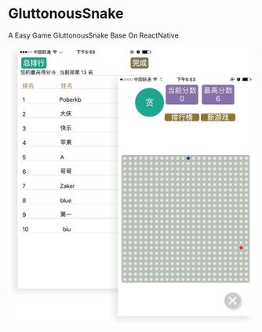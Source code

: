 # GluttonousSnake
A Easy Game GluttonousSnake Base On ReactNative

![image](https://github.com/jeozey/GluttonousSnake/blob/master/screen.jpg)
